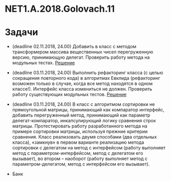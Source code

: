 # NET1.A.2018.Golovach.11

# Задачи
- (deadline 02.11.2018, 24.00) Добавить в класс с методом трансформером массива вещественных чисел перегруженную версию, 
принимающую делегат. Проверить работу метода на модульных тестах.
[Решение](https://github.com/ChristinaGolovach/NET1.A.2018.Golovach.04/blob/master/TransformLogic/Transform.cs)

- (deadline 03.11.2018, 24.00) Выполнить рефакторинг класса (с целью сокращения повторного кода) в алгоритмах Евклида 
(рефакторинг возможен только в случае, когда все метод находятся в одном классе!). Интерфейс класса измениться не должен. 
Проверить работу существующих модульных тестов.
[Решение](https://github.com/ChristinaGolovach/NET1.A.2018.Golovach.04/blob/master/GCDAlgorithmsLogic/GCD.cs)

- (deadline 03.11.2018, 24.00) В класс с алгоритмом сортировки не прямоугольной матрицы, принимающий как компаратор интерфейс,
добавить перегруженный метод, принимающий как параметр делегат-компаратор, инкапсулирующий логику сравнения строк матрицы. 
Протестировать работу разработанного метода на примере сортировки матрицы, используя прежние критерии сравнения. 
Класс реализовать двумя способами (два отдельных класса), «замкнув» в первом варианте реализацию метода сортировки 
с делегатом на метод с интерфейсом (работу выполняет метод с параметром-интерфейсом, метод с делегатом его вызывает), 
во втором – наоборот (работу выполняет метод с параметром-делегатом, метод с интерфейсом его вызывает).

- Банк
